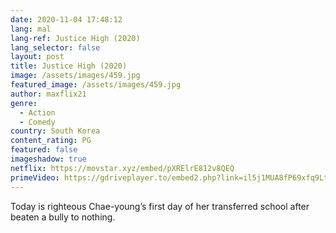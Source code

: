 ```yaml
---
date: 2020-11-04 17:48:12
lang: mal
lang-ref: Justice High (2020)
lang_selector: false
layout: post
title: Justice High (2020)
image: /assets/images/459.jpg
featured_image: /assets/images/459.jpg
author: maxflix21
genre:
  - Action
  - Comedy
country: South Korea
content_rating: PG
featured: false
imageshadow: true
netflix: https://movstar.xyz/embed/pXRElrE812v8QEQ
primeVideo: https://gdriveplayer.to/embed2.php?link=il5j1MUA8fP69xfq9LtYYwGS2ci%252BO6mgXvuy44uO3T3xVF0O95CH6QS8m2Lu4kcJit%252B9bwPTFn9DwAa1qh%252FwWWSDeJZBHWv6WYTOqhGDBKZR47T13FUbpN4dM90NuQUpHVLlnlmAB6zNmEoMgWhokI9S%252BYLZXc3D2ICInO4MOhxaX%252FWnwrkaDKLpz%252BHiJmHUex69JHVgKjTAjdiXFBKaQ249BJfqVVAm55H%252Ba4NTpf%252B2pVZQ2IjMbee2n%252BWBSHvLJMXlHA4Qn1BA8T9LSQu4OC
---
```

Today is righteous Chae-young’s first day of her transferred school after beaten a bully to nothing.